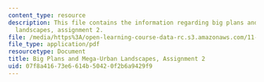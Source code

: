 ```yaml
---
content_type: resource
description: This file contains the information regarding big plans and mega-urban
  landscapes, assignment 2.
file: /media/https%3A/open-learning-course-data-rc.s3.amazonaws.com/11-123-big-plans-and-mega-urban-landscapes-spring-2014/07f8a41673e6614b50420f2b6a9429f9_MIT11_123S14_assignment2.pdf
file_type: application/pdf
resourcetype: Document
title: Big Plans and Mega-Urban Landscapes, Assignment 2
uid: 07f8a416-73e6-614b-5042-0f2b6a9429f9
---
```

